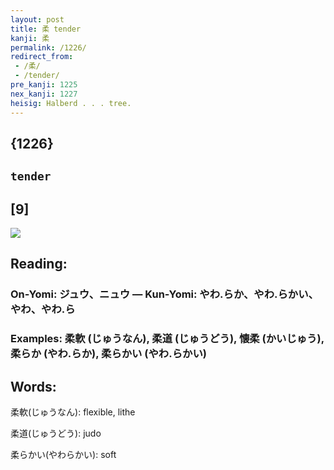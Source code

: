 ```yaml
---
layout: post
title: 柔 tender
kanji: 柔
permalink: /1226/
redirect_from:
 - /柔/
 - /tender/
pre_kanji: 1225
nex_kanji: 1227
heisig: Halberd . . . tree.
---
```


## {1226}

## `tender`

## [9]

<div class="stroke"><img src="E69F94.png" /></div>

## Reading:

### On-Yomi: ジュウ、ニュウ &mdash; Kun-Yomi: やわ.らか、やわ.らかい、やわ、やわ.ら

### Examples: 柔軟 (じゅうなん), 柔道 (じゅうどう), 懐柔 (かいじゅう), 柔らか (やわ.らか), 柔らかい (やわ.らかい)

## Words:

柔軟(じゅうなん): flexible, lithe

柔道(じゅうどう): judo

柔らかい(やわらかい): soft
